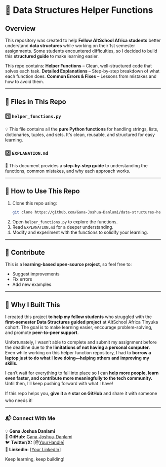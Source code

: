 # 📌 Data Structures Helper Functions

##  Overview
This repository was created to help **Fellow AltSchool Africa students** better understand **data structures** while working on their 1st semester assignments. Some students encountered difficulties, so I decided to build this **structured guide** to make learning easier.

This repo contains:
 **Helper Functions** – Clean, well-structured code that solves each task.
 **Detailed Explanations** – Step-by-step breakdown of what each function does.
 **Common Errors & Fixes** – Lessons from mistakes and how to avoid them.

---

## 📂 Files in This Repo

### **1️⃣ `helper_functions.py`**
💡 This file contains all the **pure Python functions** for handling strings, lists, dictionaries, tuples, and sets. It's clean, reusable, and structured for easy learning.

### **2️⃣ `EXPLANATION.md`**
📖 This document provides a **step-by-step guide** to understanding the functions, common mistakes, and why each approach works.

---

## 🎯 How to Use This Repo
1. Clone this repo using:
   ```sh
   git clone https://github.com/Gana-Joshua-Danlami/data-structures-helper.git
   ```
2. Open `helper_functions.py` to explore the functions.
3. Read `EXPLANATION.md` for a deeper understanding.
4. Modify and experiment with the functions to solidify your learning.

---

## 🤝 Contribute
This is a **learning-based open-source project**, so feel free to:
- Suggest improvements
- Fix errors
- Add new examples

---

## 📢 Why I Built This
I created this project **to help my fellow students** who struggled with the **first-semester Data Structures guided project** at AltSchool Africa Tinyuka cohort. The goal is to make learning easier, encourage problem-solving, and promote **peer-to-peer support**. 

Unfortunately, I wasn’t able to complete and submit my assignment before the deadline due to the **limitations of not having a personal computer**. Even while working on this helper function repository, I had to **borrow a laptop just to do what I love doing—helping others and improving my skills.**

I can’t wait for everything to fall into place so I can **help more people, learn even faster, and contribute more meaningfully to the tech community.** Until then, I’ll keep pushing forward with what I have! 

If this repo helps you, **give it a ⭐ star on GitHub** and share it with someone who needs it! 

---

### **📬 Connect With Me**
💡 **Gana Joshua Danlami**  
🔗 **GitHub:** [Gana-Joshua-Danlami](https://github.com/Gana-Joshua-Danlami)  
🐦 **Twitter/X:** [@[YourHandle](https://x.com/joshofTP)]  
💼 **LinkedIn:** [[Your LinkedIn](https://www.linkedin.com/in/gana-joshua-danlami-466649241/)]  

 Keep learning, keep building!


